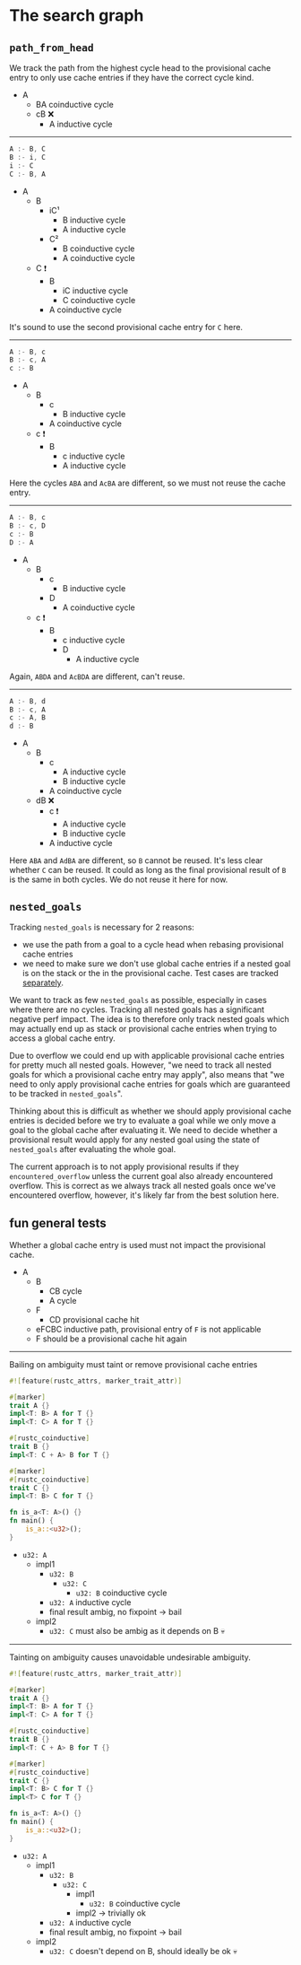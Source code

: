 # The search graph

## `path_from_head`

We track the path from the highest cycle head to the provisional cache entry to only
use cache entries if they have the correct cycle kind.

- A
    - BA coinductive cycle
    - cB :x:
        - A inductive cycle

---

```rust
A :- B, C
B :- i, C
i :- C
C :- B, A
```
- A
    - B
        - iC¹
            - B inductive cycle
            - A inductive cycle
        - C²
            - B coinductive cycle
            - A coinductive cycle
    - C :exclamation: 
        - B
            - iC inductive cycle
            - C coinductive cycle
        - A coinductive cycle

It's sound to use the second provisional cache entry for `C` here.

---

```rust
A :- B, c
B :- c, A
c :- B
```
- A
    - B
        - c
            - B inductive cycle
        - A coinductive cycle
    - c :exclamation:
        - B
            - c inductive cycle
            - A inductive cycle

Here the cycles `ABA` and `AcBA` are different, so we must not reuse the cache entry.

---

```rust
A :- B, c
B :- c, D
c :- B
D :- A
```
- A
    - B
        - c
            - B inductive cycle
        - D
            - A coinductive cycle
    - c :exclamation: 
        - B
            - c inductive cycle
            - D
                - A inductive cycle

Again, `ABDA` and `AcBDA` are different, can't reuse.

---

```rust
A :- B, d
B :- c, A
c :- A, B
d :- B
```
- A
    - B
        - c
            - A inductive cycle
            - B inductive cycle
        - A coinductive cycle
    - dB :x: 
        - c :exclamation:
            - A inductive cycle
            - B inductive cycle
        - A inductive cycle

Here `ABA` and `AdBA` are different, so `B` cannot be reused. It's less clear whether `C` can
be reused. It could as long as the final provisional result of `B` is the same in both cycles.
We do not reuse it here for now.


## `nested_goals`

Tracking `nested_goals` is necessary for 2 reasons:
- we use the path from a goal to a cycle head when rebasing provisional cache entries
- we need to make sure we don't use global cache entries if a nested goal is on the stack
or the in the provisional cache. Test cases are tracked [separately](./why-nested-goals-global-cache.md).

We want to track as few `nested_goals` as possible, especially in cases where there are no
cycles. Tracking all nested goals has a significant negative perf impact. The idea is to
therefore only track nested goals which may actually end up as stack or provisional cache
entries when trying to access a global cache entry.

Due to overflow we could end up with applicable provisional cache entries for pretty much
all nested goals. However, "we need to track all nested goals for which a provisional cache
entry may apply", also means that "we need to only apply provisional cache entries for goals
which are guaranteed to be tracked in `nested_goals`".

Thinking about this is difficult as whether we should apply provisional cache entries
is decided before we try to evaluate a goal while we only move a goal to the global cache
after evaluating it. We need to decide whether a provisional result would apply for any
nested goal using the state of `nested_goals` after evaluating the whole goal.

The current approach is to not apply provisional results if they `encountered_overflow`
unless the current goal also already encountered overflow. This is correct as we always
track all nested goals once we've encountered overflow, however, it's likely far from
the best solution here.

## fun general tests

Whether a global cache entry is used must not impact the provisional cache.

- A
    - B
        - CB cycle
        - A cycle
    - F
        - CD provisional cache hit
    - eFCBC inductive path, provisional entry of `F` is not applicable
    - F should be a provisional cache hit again

---

Bailing on ambiguity must taint or remove provisional cache entries

```rust
#![feature(rustc_attrs, marker_trait_attr)]

#[marker]
trait A {}
impl<T: B> A for T {}
impl<T: C> A for T {}

#[rustc_coinductive]
trait B {}
impl<T: C + A> B for T {}

#[marker]
#[rustc_coinductive]
trait C {}
impl<T: B> C for T {}

fn is_a<T: A>() {}
fn main() {
    is_a::<u32>();
}
```
- `u32: A`
    - impl1
        - `u32: B`
            - `u32: C`
                - `u32: B` coinductive cycle
        - `u32: A` inductive cycle
        - final result ambig, no fixpoint -> bail
  - impl2
    - `u32: C` must also be ambig as it depends on B :skull: 

---

Tainting on ambiguity causes unavoidable undesirable ambiguity.
```rust
#![feature(rustc_attrs, marker_trait_attr)]

#[marker]
trait A {}
impl<T: B> A for T {}
impl<T: C> A for T {}

#[rustc_coinductive]
trait B {}
impl<T: C + A> B for T {}

#[marker]
#[rustc_coinductive]
trait C {}
impl<T: B> C for T {}
impl<T> C for T {}

fn is_a<T: A>() {}
fn main() {
    is_a::<u32>();
}
```
- `u32: A`
    - impl1
        - `u32: B`
            - `u32: C`
                - impl1
                    - `u32: B` coinductive cycle
                - impl2 -> trivially ok
        - `u32: A` inductive cycle
        - final result ambig, no fixpoint -> bail
  - impl2
    - `u32: C` doesn't depend on B, should ideally be ok :skull: 